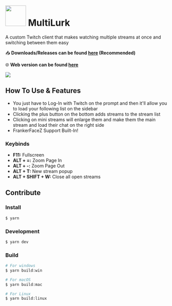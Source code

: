 # <img src="https://github.com/user-attachments/assets/ffbf3732-487a-4a3e-91da-3f621f4b9e42" width="64" height="64"> MultiLurk

A custom Twitch client that makes watching multiple streams at once and switching between them easy

📥 **Downloads/Releases can be found [here](https://github.com/planet-bluto/multi-lurk/releases) (Recommended)**

🌐 **Web version can be found [here](https://multilurk.planet-bluto.net/)**

![](showcase/multilurk_1.0.0_showcase.gif)

## How To Use & Features
- You just have to Log-In with Twitch on the prompt and then it'll allow you to load your following list on the sidebar
- Clicking the plus button on the bottom adds streams to the stream list
- Clicking on mini streams will enlarge them and make them the main stream and load their chat on the right side
- FrankerFaceZ Support Built-In!

### Keybinds
- **F11:** Fullscreen
- **ALT + =:** Zoom Page In
- **ALT + -:** Zoom Page Out
- **ALT + T:** New stream popup
- **ALT + SHIFT + W:** Close all open streams

## Contribute

### Install

```bash
$ yarn
```

### Development

```bash
$ yarn dev
```

### Build

```bash
# For windows
$ yarn build:win

# For macOS
$ yarn build:mac

# For Linux
$ yarn build:linux
```

